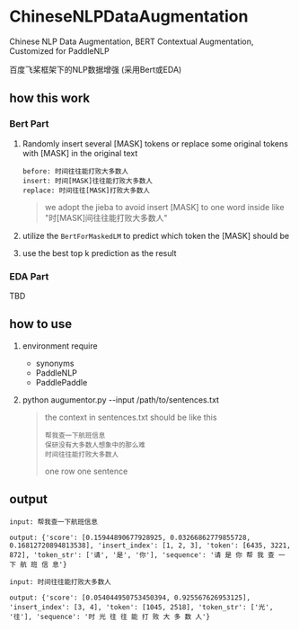 # ChineseNLPDataAugmentation

Chinese NLP Data Augmentation, BERT Contextual Augmentation, Customized for PaddleNLP

百度飞桨框架下的NLP数据增强 (采用Bert或EDA)



## how this work

### Bert Part

1. Randomly insert several [MASK] tokens or replace some original tokens with [MASK] in the original text

   ```
   before: 时间往往能打败大多数人
   insert: 时间[MASK]往往能打败大多数人
   replace: 时间往往[MASK]打败大多数人
   ```

   > we adopt the jieba to avoid insert [MASK] to one word inside like "时[MASK]间往往能打败大多数人"

2. utilize the ```BertForMaskedLM``` to predict which token the [MASK] should be

3. use the best top k prediction as the result

### EDA Part

TBD

## how to use

1. environment require

   - synonyms
   - PaddleNLP
   - PaddlePaddle

2. python augumentor.py --input /path/to/sentences.txt

   > the context in sentences.txt should be like this
   >
   > ```
   > 帮我查一下航班信息
   > 保研没有大多数人想象中的那么难
   > 时间往往能打败大多数人
   > ```
   >
   > one row one sentence

## output

```
input: 帮我查一下航班信息  

output: {'score': [0.15944890677928925, 0.03266862779855728, 0.16812720894813538], 'insert_index': [1, 2, 3], 'token': [6435, 3221, 872], 'token_str': ['请', '是', '你'], 'sequence': '请 是 你 帮 我 查 一 下 航 班 信 息'}

input: 时间往往能打败大多数人 

output: {'score': [0.054044950753450394, 0.925567626953125], 'insert_index': [3, 4], 'token': [1045, 2518], 'token_str': ['光', '往'], 'sequence': '时 光 往 往 能 打 败 大 多 数 人'}
```



